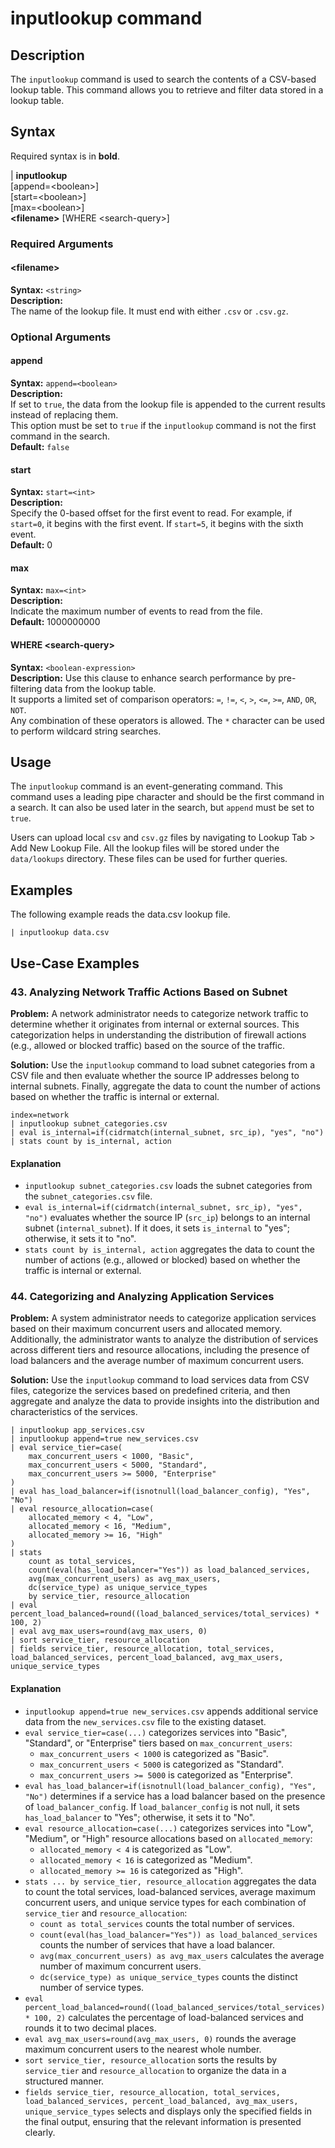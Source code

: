 # inputlookup command

## Description
The `inputlookup` command is used to search the contents of a CSV-based lookup table. This command allows you to retrieve and filter data stored in a lookup table.

## Syntax

Required syntax is in **bold**.

| **inputlookup**\
[append=\<boolean\>]\
[start=\<boolean\>]\
[max=\<boolean\>]\
**\<filename\>**
[WHERE \<search-query\>]

### Required Arguments

#### \<filename\>
**Syntax:** `<string>`\
**Description:**\
The name of the lookup file. It must end with either `.csv` or `.csv.gz`.

### Optional Arguments

#### append
**Syntax:** `append=<boolean>`\
**Description:**\
If set to `true`, the data from the lookup file is appended to the current results instead of replacing them.\
This option must be set to `true` if the `inputlookup` command is not the first command in the search.\
**Default:** `false`

#### start
**Syntax:** `start=<int>`\
**Description:**\
Specify the 0-based offset for the first event to read. For example, if `start=0`, it begins with the first event. If `start=5`, it begins with the sixth event.\
**Default:** 0

#### max
**Syntax:** `max=<int>`\
**Description:**\
Indicate the maximum number of events to read from the file.\
**Default:** 1000000000

#### WHERE \<search-query\>
**Syntax:** `<boolean-expression>`\
**Description:**
Use this clause to enhance search performance by pre-filtering data from the lookup table.\
It supports a limited set of comparison operators: `=`, `!=`, `<`, `>`, `<=`, `>=`, `AND`, `OR`, `NOT`.\
Any combination of these operators is allowed. The `*` character can be used to perform wildcard string searches.


## Usage

The `inputlookup` command is an event-generating command. This command uses a leading pipe character and should be the first command in a search. It can also be used later in the search, but `append` must be set to `true`.

Users can upload local `csv` and `csv.gz` files by navigating to Lookup Tab > Add New Lookup File. All the lookup files will be stored under the `data/lookups` directory. These files can be used for further queries.

## Examples

The following example reads the data.csv lookup file.

```
| inputlookup data.csv
```

## Use-Case Examples

### 43. Analyzing Network Traffic Actions Based on Subnet

**Problem:** A network administrator needs to categorize network traffic to determine whether it originates from internal or external sources. This categorization helps in understanding the distribution of firewall actions (e.g., allowed or blocked traffic) based on the source of the traffic.

**Solution:** Use the `inputlookup` command to load subnet categories from a CSV file and then evaluate whether the source IP addresses belong to internal subnets. Finally, aggregate the data to count the number of actions based on whether the traffic is internal or external.

```
index=network
| inputlookup subnet_categories.csv
| eval is_internal=if(cidrmatch(internal_subnet, src_ip), "yes", "no")
| stats count by is_internal, action
```

#### Explanation

- `inputlookup subnet_categories.csv` loads the subnet categories from the `subnet_categories.csv` file.
- `eval is_internal=if(cidrmatch(internal_subnet, src_ip), "yes", "no")` evaluates whether the source IP (`src_ip`) belongs to an internal subnet (`internal_subnet`). If it does, it sets `is_internal` to "yes"; otherwise, it sets it to "no".
- `stats count by is_internal, action` aggregates the data to count the number of actions (e.g., allowed or blocked) based on whether the traffic is internal or external.



### 44. Categorizing and Analyzing Application Services

**Problem:** A system administrator needs to categorize application services based on their maximum concurrent users and allocated memory. Additionally, the administrator wants to analyze the distribution of services across different tiers and resource allocations, including the presence of load balancers and the average number of maximum concurrent users.

**Solution:** Use the `inputlookup` command to load services data from CSV files, categorize the services based on predefined criteria, and then aggregate and analyze the data to provide insights into the distribution and characteristics of the services.

```
| inputlookup app_services.csv
| inputlookup append=true new_services.csv
| eval service_tier=case(
    max_concurrent_users < 1000, "Basic",
    max_concurrent_users < 5000, "Standard",
    max_concurrent_users >= 5000, "Enterprise"
)
| eval has_load_balancer=if(isnotnull(load_balancer_config), "Yes", "No")
| eval resource_allocation=case(
    allocated_memory < 4, "Low",
    allocated_memory < 16, "Medium",
    allocated_memory >= 16, "High"
)
| stats 
    count as total_services,
    count(eval(has_load_balancer="Yes")) as load_balanced_services,
    avg(max_concurrent_users) as avg_max_users,
    dc(service_type) as unique_service_types
    by service_tier, resource_allocation
| eval percent_load_balanced=round((load_balanced_services/total_services) * 100, 2)
| eval avg_max_users=round(avg_max_users, 0)
| sort service_tier, resource_allocation
| fields service_tier, resource_allocation, total_services, load_balanced_services, percent_load_balanced, avg_max_users, unique_service_types
```

#### Explanation

- `inputlookup append=true new_services.csv` appends additional service data from the `new_services.csv` file to the existing dataset.
- `eval service_tier=case(...)` categorizes services into "Basic", "Standard", or "Enterprise" tiers based on `max_concurrent_users`:
  - `max_concurrent_users < 1000` is categorized as "Basic".
  - `max_concurrent_users < 5000` is categorized as "Standard".
  - `max_concurrent_users >= 5000` is categorized as "Enterprise".
- `eval has_load_balancer=if(isnotnull(load_balancer_config), "Yes", "No")` determines if a service has a load balancer based on the presence of `load_balancer_config`. If `load_balancer_config` is not null, it sets `has_load_balancer` to "Yes"; otherwise, it sets it to "No".
- `eval resource_allocation=case(...)` categorizes services into "Low", "Medium", or "High" resource allocations based on `allocated_memory`:
  - `allocated_memory < 4` is categorized as "Low".
  - `allocated_memory < 16` is categorized as "Medium".
  - `allocated_memory >= 16` is categorized as "High".
- `stats ... by service_tier, resource_allocation` aggregates the data to count the total services, load-balanced services, average maximum concurrent users, and unique service types for each combination of `service_tier` and `resource_allocation`:
  - `count as total_services` counts the total number of services.
  - `count(eval(has_load_balancer="Yes")) as load_balanced_services` counts the number of services that have a load balancer.
  - `avg(max_concurrent_users) as avg_max_users` calculates the average number of maximum concurrent users.
  - `dc(service_type) as unique_service_types` counts the distinct number of service types.
- `eval percent_load_balanced=round((load_balanced_services/total_services) * 100, 2)` calculates the percentage of load-balanced services and rounds it to two decimal places.
- `eval avg_max_users=round(avg_max_users, 0)` rounds the average maximum concurrent users to the nearest whole number.
- `sort service_tier, resource_allocation` sorts the results by `service_tier` and `resource_allocation` to organize the data in a structured manner.
- `fields service_tier, resource_allocation, total_services, load_balanced_services, percent_load_balanced, avg_max_users, unique_service_types` selects and displays only the specified fields in the final output, ensuring that the relevant information is presented clearly.